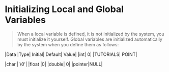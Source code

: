 # Initializing Local and Global Variables
>When a local variable is defined, it is not initialized by the system, you must initialize it 
>yourself. Global variables are initialized automatically by the system when you define them 
>as follows:


|Data |Type| Initial| Default| Value|
|int| 0|
|TUTORIALS| POINT|

|char |'\0'|
|float |0|
|double| 0|
|pointer|NULL|
